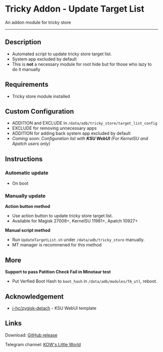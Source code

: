 # **Tricky Addon - Update Target List**
An addon module for tricky store

---
## Description
- Automated script to update tricky store target list.
- System app excluded by default
- This is **not** a necessary module for root hide but for those who lazy to do it manually

## Requirements
- Tricky store module installed

## Custom Configuration
- ADDITION and EXCLUDE in `/data/adb/tricky_store/target_list_config`
- EXCLUDE for removing unnecessary apps
- ADDITION for adding back system app excluded by default
- *Coming soon: Configuration list with **KSU WebUI** (For KernelSU and Apatch users only)*

## Instructions
### Automatic update
- On boot

### Manually update
**Action button method**
- Use action button to update tricky store target list.
- Available for Magisk 27008+, KernelSU 11981+, Apatch 10927+

**Manual script method**
- Run `UpdateTargetList.sh` under `/data/adb/tricky_store` manually.
- MT manager is recommened for this method

## More
**Support to pass Patition Check Fail in Minotaur test**
- Put Verfied Boot Hash to `boot_hash` in `/data/adb/modules/TA_utl`, reboot.

## Acknowledgement
- [j-hc/zygisk-detach](https://github.com/j-hc/zygisk-detach) - KSU WebUI template

## Links
Download: [GitHub release](https://github.com/KOWX712/Tricky-Addon-Update-Target-List/releases)

Telegram channel: [KOW's Little World](https://t.me/kowchannel)

